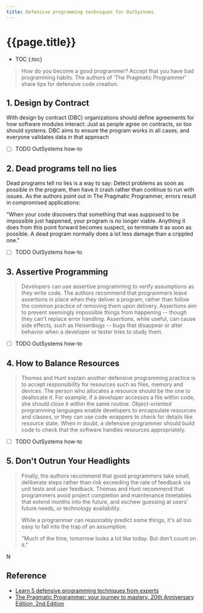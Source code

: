 ```yaml
---
title: Defensive programming techniques for OutSystems
---
```

# {{page.title}}

* TOC
{:toc}

> How do you become a good programmer? Accept that you have bad programming habits. The authors of 'The Pragmatic Programmer' share tips for defensive code creation.

## 1. Design by Contract

With design by contract (DBC) organizations should define agreements for how software modules interact: Just as people agree on contracts, so too should systems. DBC aims to ensure the program works in all cases, and everyone validates data in that approach

* [ ] TODO OutSystems how-to

## 2. Dead programs tell no lies

Dead programs tell no lies is a way to say: Detect problems as soon as possible in the program, then have it crash rather than continue to run with issues. As the authors point out in The Pragmatic Programmer, errors result in compromised applications:

"When your code discovers that something that was supposed to be impossible just happened, your program is no longer viable. Anything it does from this point forward becomes suspect, so terminate it as soon as possible. A dead program normally does a lot less damage than a crippled one."

* [ ] TODO OutSystems how-to

## 3. Assertive Programming

> Developers can use assertive programming to verify assumptions as they write code. The authors recommend that programmers leave assertions in place when they deliver a program, rather than follow the common practice of removing them upon delivery. Assertions aim to prevent seemingly impossible things from happening -- though they can't replace error handling. Assertions, while useful, can cause side effects, such as Heisenbugs -- bugs that disappear or alter behavior when a developer or tester tries to study them.

* [ ] TODO OutSystems how-to

## 4. How to Balance Resources

> Thomas and Hunt explain another defensive programming practice is to accept responsibility for resources such as files, memory and devices. The person who allocates a resource should be the one to deallocate it. For example, if a developer accesses a file within code, she should close it within the same routine. Object-oriented programming languages enable developers to encapsulate resources and classes, or they can use code wrappers to check for details like resource state. When in doubt, a defensive programmer should build code to check that the software handles resources appropriately.

* [ ] TODO OutSystems how-to

## 5. Don't Outrun Your Headlights

> Finally, the authors recommend that good programmers take small, deliberate steps rather than risk exceeding the rate of feedback via unit tests and user feedback. Thomas and Hunt recommend that programmers avoid project completion and maintenance timetables that extend months into the future, and eschew guessing at users' future needs, or technology availability.
>
> While a programmer can reasonably predict some things, it's all too easy to fall into the trap of an assumption.
>
> "Much of the time, tomorrow looks a lot like today. But don't count on it."

N

## Reference

* [Learn 5 defensive programming techniques from experts]
* [The Pragmatic Programmer: your journey to mastery, 20th Anniversary Edition, 2nd Edition]

[Learn 5 defensive programming techniques from experts]: https://www.techtarget.com/searchsoftwarequality/feature/Learn-5-defensive-programming-techniques-from-experts
[The Pragmatic Programmer: your journey to mastery, 20th Anniversary Edition, 2nd Edition]: https://www.informit.com/store/pragmatic-programmer-your-journey-to-mastery-20th-anniversary-9780135957059
